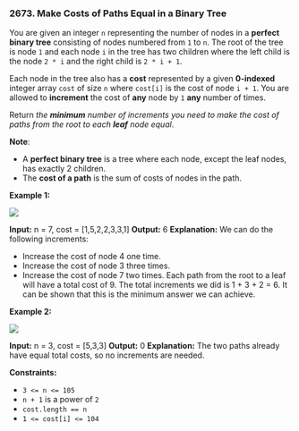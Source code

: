 ### 2673\. Make Costs of Paths Equal in a Binary Tree

You are given an integer `n` representing the number of nodes in a **perfect binary tree** consisting of nodes numbered from `1` to `n`. The root of the tree is node `1` and each node `i` in the tree has two children where the left child is the node `2 * i` and the right child is `2 * i + 1`.

Each node in the tree also has a **cost** represented by a given **0-indexed** integer array `cost` of size `n` where `cost[i]` is the cost of node `i + 1`. You are allowed to **increment** the cost of **any** node by `1` **any** number of times.

Return _the **minimum** number of increments you need to make the cost of paths from the root to each **leaf** node equal_.

**Note**:

*   A **perfect binary tree** is a tree where each node, except the leaf nodes, has exactly 2 children.
*   The **cost of a path** is the sum of costs of nodes in the path.

**Example 1:**

![](https://assets.leetcode.com/uploads/2023/04/04/binaryytreeedrawio-4.png)

**Input:** n = 7, cost = \[1,5,2,2,3,3,1\]
**Output:** 6
**Explanation:** We can do the following increments:
- Increase the cost of node 4 one time.
- Increase the cost of node 3 three times.
- Increase the cost of node 7 two times.
Each path from the root to a leaf will have a total cost of 9.
The total increments we did is 1 + 3 + 2 = 6.
It can be shown that this is the minimum answer we can achieve.

**Example 2:**

![](https://assets.leetcode.com/uploads/2023/04/04/binaryytreee2drawio.png)

**Input:** n = 3, cost = \[5,3,3\]
**Output:** 0
**Explanation:** The two paths already have equal total costs, so no increments are needed.

**Constraints:**

*   `3 <= n <= 105`
*   `n + 1` is a power of `2`
*   `cost.length == n`
*   `1 <= cost[i] <= 104`
